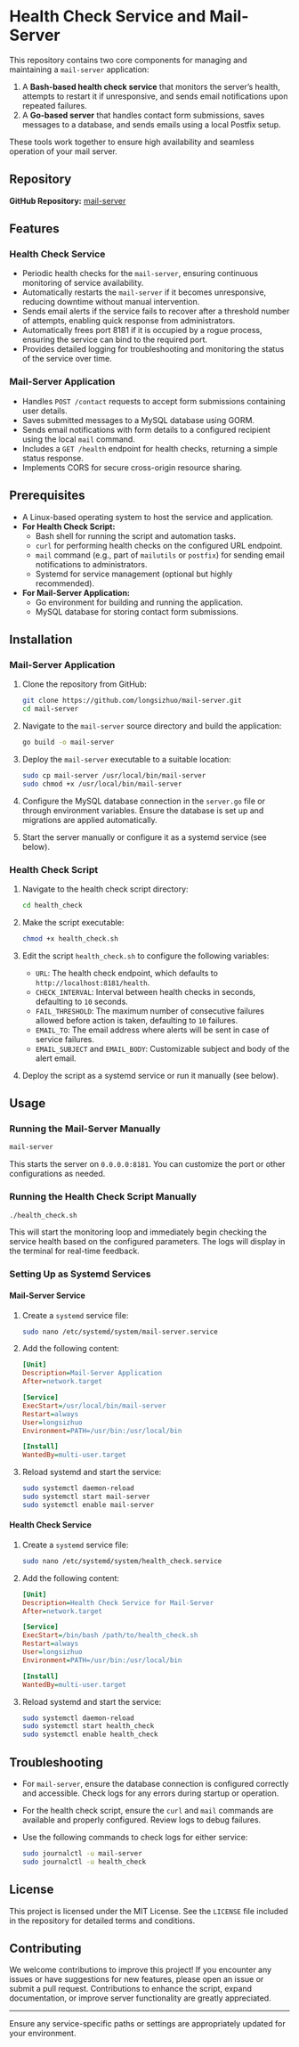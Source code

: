 # Health Check Service and Mail-Server

This repository contains two core components for managing and maintaining a `mail-server` application:

1. A **Bash-based health check service** that monitors the server’s health, attempts to restart it if unresponsive, and sends email notifications upon repeated failures.
2. A **Go-based server** that handles contact form submissions, saves messages to a database, and sends emails using a local Postfix setup.

These tools work together to ensure high availability and seamless operation of your mail server.

## Repository

**GitHub Repository:** [mail-server](https://github.com/longsizhuo/mail-server)

## Features

### Health Check Service

- Periodic health checks for the `mail-server`, ensuring continuous monitoring of service availability.
- Automatically restarts the `mail-server` if it becomes unresponsive, reducing downtime without manual intervention.
- Sends email alerts if the service fails to recover after a threshold number of attempts, enabling quick response from administrators.
- Automatically frees port 8181 if it is occupied by a rogue process, ensuring the service can bind to the required port.
- Provides detailed logging for troubleshooting and monitoring the status of the service over time.

### Mail-Server Application

- Handles `POST /contact` requests to accept form submissions containing user details.
- Saves submitted messages to a MySQL database using GORM.
- Sends email notifications with form details to a configured recipient using the local `mail` command.
- Includes a `GET /health` endpoint for health checks, returning a simple status response.
- Implements CORS for secure cross-origin resource sharing.

## Prerequisites

- A Linux-based operating system to host the service and application.
- **For Health Check Script:**
  - Bash shell for running the script and automation tasks.
  - `curl` for performing health checks on the configured URL endpoint.
  - `mail` command (e.g., part of `mailutils` or `postfix`) for sending email notifications to administrators.
  - Systemd for service management (optional but highly recommended).
- **For Mail-Server Application:**
  - Go environment for building and running the application.
  - MySQL database for storing contact form submissions.

## Installation

### Mail-Server Application

1. Clone the repository from GitHub:

   ```bash
   git clone https://github.com/longsizhuo/mail-server.git
   cd mail-server
   ```

2. Navigate to the `mail-server` source directory and build the application:

   ```bash
   go build -o mail-server
   ```

3. Deploy the `mail-server` executable to a suitable location:

   ```bash
   sudo cp mail-server /usr/local/bin/mail-server
   sudo chmod +x /usr/local/bin/mail-server
   ```

4. Configure the MySQL database connection in the `server.go` file or through environment variables. Ensure the database is set up and migrations are applied automatically.

5. Start the server manually or configure it as a systemd service (see below).

### Health Check Script

1. Navigate to the health check script directory:

   ```bash
   cd health_check
   ```

2. Make the script executable:

   ```bash
   chmod +x health_check.sh
   ```

3. Edit the script `health_check.sh` to configure the following variables:
   - `URL`: The health check endpoint, which defaults to `http://localhost:8181/health`.
   - `CHECK_INTERVAL`: Interval between health checks in seconds, defaulting to `10` seconds.
   - `FAIL_THRESHOLD`: The maximum number of consecutive failures allowed before action is taken, defaulting to `10` failures.
   - `EMAIL_TO`: The email address where alerts will be sent in case of service failures.
   - `EMAIL_SUBJECT` and `EMAIL_BODY`: Customizable subject and body of the alert email.

4. Deploy the script as a systemd service or run it manually (see below).

## Usage

### Running the Mail-Server Manually

```bash
mail-server
```

This starts the server on `0.0.0.0:8181`. You can customize the port or other configurations as needed.

### Running the Health Check Script Manually

```bash
./health_check.sh
```

This will start the monitoring loop and immediately begin checking the service health based on the configured parameters. The logs will display in the terminal for real-time feedback.

### Setting Up as Systemd Services

#### Mail-Server Service

1. Create a `systemd` service file:

   ```bash
   sudo nano /etc/systemd/system/mail-server.service
   ```

2. Add the following content:

   ```ini
   [Unit]
   Description=Mail-Server Application
   After=network.target

   [Service]
   ExecStart=/usr/local/bin/mail-server
   Restart=always
   User=longsizhuo
   Environment=PATH=/usr/bin:/usr/local/bin

   [Install]
   WantedBy=multi-user.target
   ```

3. Reload systemd and start the service:

   ```bash
   sudo systemctl daemon-reload
   sudo systemctl start mail-server
   sudo systemctl enable mail-server
   ```

#### Health Check Service

1. Create a `systemd` service file:

   ```bash
   sudo nano /etc/systemd/system/health_check.service
   ```

2. Add the following content:

   ```ini
   [Unit]
   Description=Health Check Service for Mail-Server
   After=network.target

   [Service]
   ExecStart=/bin/bash /path/to/health_check.sh
   Restart=always
   User=longsizhuo
   Environment=PATH=/usr/bin:/usr/local/bin

   [Install]
   WantedBy=multi-user.target
   ```

3. Reload systemd and start the service:

   ```bash
   sudo systemctl daemon-reload
   sudo systemctl start health_check
   sudo systemctl enable health_check
   ```

## Troubleshooting

- For `mail-server`, ensure the database connection is configured correctly and accessible. Check logs for any errors during startup or operation.
- For the health check script, ensure the `curl` and `mail` commands are available and properly configured. Review logs to debug failures.
- Use the following commands to check logs for either service:

  ```bash
  sudo journalctl -u mail-server
  sudo journalctl -u health_check
  ```

## License

This project is licensed under the MIT License. See the `LICENSE` file included in the repository for detailed terms and conditions.

## Contributing

We welcome contributions to improve this project! If you encounter any issues or have suggestions for new features, please open an issue or submit a pull request. Contributions to enhance the script, expand documentation, or improve server functionality are greatly appreciated.

---

Ensure any service-specific paths or settings are appropriately updated for your environment.

